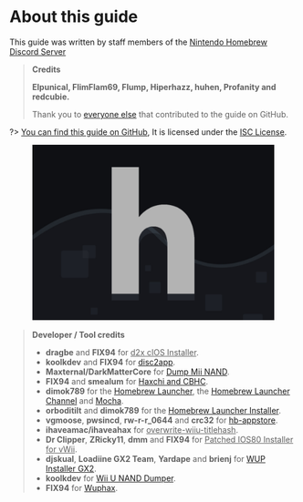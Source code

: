 # About this guide

This guide was written by staff members of the [Nintendo Homebrew Discord Server](https://discord.gg/C29hYvh)

> **Credits**
>
> **Elpunical, FlimFlam69, Flump, Hiperhazz, huhen, Profanity and redcubie.**
>
> Thank you to [everyone else](https://github.com/huhenU/WiiUGuide/graphs/contributors) that contributed to the guide on GitHub.

?> [You can find this guide on GitHub](https://github.com/huhenU/WiiUGuide), It is licensed under the [ISC License](https://github.com/huhenU/WiiUGuide/blob/master/LICENSE.md).

<figure class="thumbnails">
    <img src="docs/assets/img/nh.jpg" alt="Nintendo Homebrew" title="Nintendo Homebrew">
</figure>

> **Developer / Tool credits**
> - **dragbe** and **FIX94** for <u>d2x cIOS Installer</u>.
> - **koolkdev** and **FIX94** for [disc2app](https://github.com/koolkdev/disc2app).
> - **Maxternal/DarkMatterCore** for [Dump Mii NAND](https://code.google.com/p/gbadev/).
> - **FIX94** and **smealum** for [Haxchi and CBHC](https://github.com/FIX94/haxchi).
> - **dimok789** for the [Homebrew Launcher](https://github.com/dimok789/homebrew_launcher), the [Homebrew Launcher Channel](https://github.com/dimok789/homebrew_launcher) and [Mocha](https://github.com/dimok789/mocha).
> - **orboditilt** and **dimok789** for the [Homebrew Launcher Installer](https://github.com/wiiu-env/homebrew_launcher_installer).
> - **vgmoose**, **pwsincd**, **rw-r-r_0644** and **crc32** for [hb-appstore](https://github.com/vgmoose/hb-appstore).
> - **ihaveamac/ihaveahax** for <u>overwrite-wiiu-titlehash</u>.
> - **Dr Clipper**, **ZRicky11**, **dmm** and **FIX94** for <u>Patched IOS80 Installer for vWii</u>.
> - **djskual**, **Loadiine GX2 Team**, **Yardape** and **brienj** for [WUP Installer GX2](https://sourceforge.net/projects/wup-installer-gx2/).
> - **koolkdev** for [Wii U NAND Dumper](https://github.com/koolkdev/wiiu-nanddumper).
> - **FIX94** for [Wuphax](https://github.com/FIX94/wuphax).